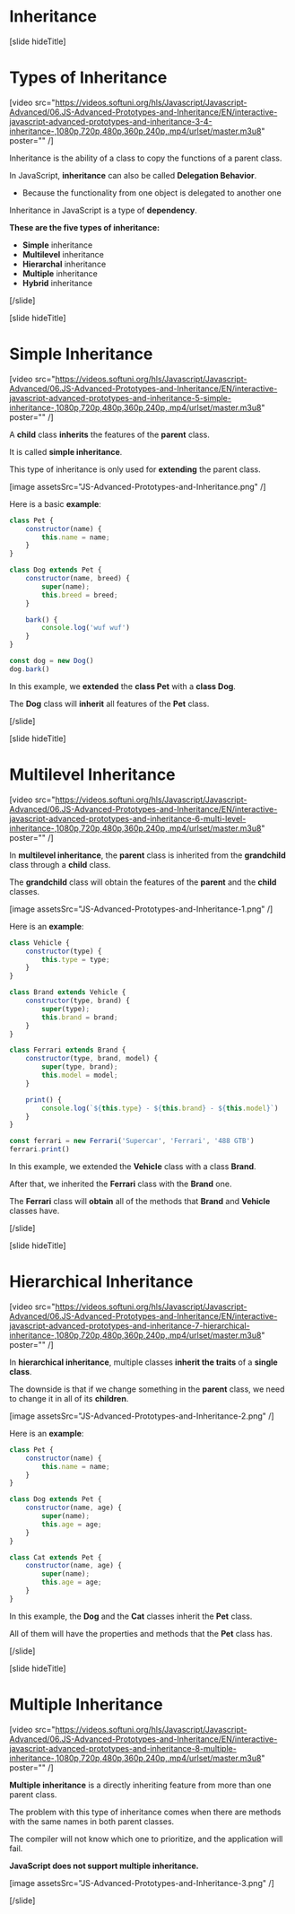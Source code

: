 # Inheritance

[slide hideTitle]

# Types of Inheritance

[video src="https://videos.softuni.org/hls/Javascript/Javascript-Advanced/06.JS-Advanced-Prototypes-and-Inheritance/EN/interactive-javascript-advanced-prototypes-and-inheritance-3-4-inheritance-,1080p,720p,480p,360p,240p,.mp4/urlset/master.m3u8" poster="" /]

Inheritance is the ability of a class to copy the functions of a parent class.

In JavaScript, **inheritance** can also be called **Delegation Behavior**.

- Because the functionality from one object is delegated to another one

Inheritance in JavaScript is a type of **dependency**.

**These are the five types of inheritance:**

- **Simple** inheritance
- **Multilevel** inheritance
- **Hierarchal** inheritance
- **Multiple** inheritance
- **Hybrid** inheritance

[/slide]


[slide hideTitle]

# Simple Inheritance

[video src="https://videos.softuni.org/hls/Javascript/Javascript-Advanced/06.JS-Advanced-Prototypes-and-Inheritance/EN/interactive-javascript-advanced-prototypes-and-inheritance-5-simple-inheritance-,1080p,720p,480p,360p,240p,.mp4/urlset/master.m3u8" poster="" /]

A **child** class **inherits** the features of the **parent** class.

It is called **simple inheritance**. 

This type of inheritance is only used for **extending** the parent class.

[image assetsSrc="JS-Advanced-Prototypes-and-Inheritance.png" /]

Here is a basic **example**:

```js live
class Pet {
    constructor(name) {
        this.name = name;
    }
}

class Dog extends Pet {
    constructor(name, breed) {
        super(name);
        this.breed = breed;
    }

    bark() {
        console.log('wuf wuf')
    }
}

const dog = new Dog()
dog.bark()
```

In this example, we **extended** the **class Pet** with a **class Dog**. 

The **Dog** class will **inherit** all features of the **Pet** class.

[/slide]

[slide hideTitle]

# Multilevel Inheritance

[video src="https://videos.softuni.org/hls/Javascript/Javascript-Advanced/06.JS-Advanced-Prototypes-and-Inheritance/EN/interactive-javascript-advanced-prototypes-and-inheritance-6-multi-level-inheritance-,1080p,720p,480p,360p,240p,.mp4/urlset/master.m3u8" poster="" /]

In **multilevel inheritance**, the **parent** class is inherited from the **grandchild** class through a **child** class.

The **grandchild** class will obtain the features of the **parent** and the **child** classes.

[image assetsSrc="JS-Advanced-Prototypes-and-Inheritance-1.png" /]

Here is an **example**:

```js live
class Vehicle {
    constructor(type) {
        this.type = type;
    }
}

class Brand extends Vehicle {
    constructor(type, brand) {
        super(type);
        this.brand = brand;
    }
}

class Ferrari extends Brand {
    constructor(type, brand, model) {
        super(type, brand);
        this.model = model;
    }

    print() {
        console.log(`${this.type} - ${this.brand} - ${this.model}`)
    }
}

const ferrari = new Ferrari('Supercar', 'Ferrari', '488 GTB')
ferrari.print()
```

In this example, we extended the **Vehicle** class with a class **Brand**.

After that, we inherited the **Ferrari** class with the **Brand** one.

The **Ferrari** class will **obtain** all of the methods that **Brand** and **Vehicle** classes have.

[/slide]

[slide hideTitle]

# Hierarchical Inheritance

[video src="https://videos.softuni.org/hls/Javascript/Javascript-Advanced/06.JS-Advanced-Prototypes-and-Inheritance/EN/interactive-javascript-advanced-prototypes-and-inheritance-7-hierarchical-inheritance-,1080p,720p,480p,360p,240p,.mp4/urlset/master.m3u8" poster="" /]

In **hierarchical inheritance**, multiple classes **inherit the traits** of a **single class**.

The downside is that if we change something in the **parent** class, we need to change it in all of its **children**.

[image assetsSrc="JS-Advanced-Prototypes-and-Inheritance-2.png" /]

Here is an **example**:

```js
class Pet {
    constructor(name) {
        this.name = name;
    }
}

class Dog extends Pet {
    constructor(name, age) {
        super(name);
        this.age = age;
    }
}

class Cat extends Pet {
    constructor(name, age) {
        super(name);
        this.age = age;
    }
} 
```

In this example, the **Dog** and the **Cat** classes inherit the **Pet** class.

All of them will have the properties and methods that the **Pet** class has.

[/slide]

[slide hideTitle]
# Multiple Inheritance

[video src="https://videos.softuni.org/hls/Javascript/Javascript-Advanced/06.JS-Advanced-Prototypes-and-Inheritance/EN/interactive-javascript-advanced-prototypes-and-inheritance-8-multiple-inheritance-,1080p,720p,480p,360p,240p,.mp4/urlset/master.m3u8" poster="" /]

**Multiple inheritance** is a directly inheriting feature from more than one parent class.

The problem with this type of inheritance comes when there are methods with the same names in both parent classes. 

The compiler will not know which one to prioritize, and the application will fail.

**JavaScript does not support multiple inheritance.**

[image assetsSrc="JS-Advanced-Prototypes-and-Inheritance-3.png" /]

[/slide]
